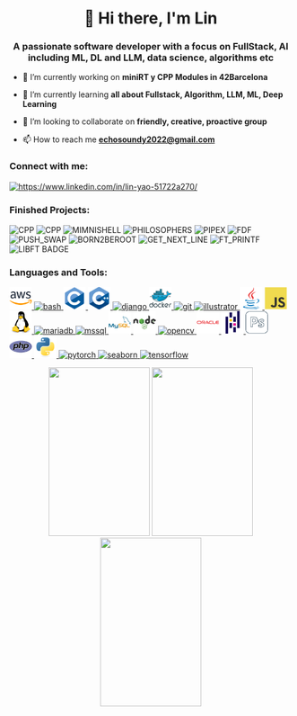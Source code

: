 <h1 align="center">👋 Hi there, I'm Lin</h1>
<h3 align="center">A passionate software developer with a focus on FullStack, AI including ML, DL and LLM, data science, algorithms etc</h3>

- 🔭 I’m currently working on **miniRT y CPP Modules in 42Barcelona**

- 🌱 I’m currently learning **all about Fullstack, Algorithm, LLM, ML, Deep Learning**

- 👯 I’m looking to collaborate on **friendly, creative, proactive group**

- 📫 How to reach me **echosoundy2022@gmail.com**

<h3 align="left">Connect with me:</h3>
<p align="left">
<a href="https://www.linkedin.com/in/lin-yao-51722a270/" target="blank"><img align="center" src="https://raw.githubusercontent.com/rahuldkjain/github-profile-readme-generator/master/src/images/icons/Social/linked-in-alt.svg" alt="https://www.linkedin.com/in/lin-yao-51722a270/" height="30" width="40" /></a>
</p>

<h3 align="left">Finished Projects:</h3>

![CPP](https://github.com/ayogun/42-project-badges/raw/main/badges/netpracticem.png)
![CPP](https://github.com/ayogun/42-project-badges/blob/main/badges/cppm.png)
![MIMNISHELL](https://github.com/ayogun/42-project-badges/blob/main/badges/minishellm.png)
![PHILOSOPHERS](https://github.com/ayogun/42-project-badges/blob/main/badges/philosophersm.png)
![PIPEX](https://github.com/ayogun/42-project-badges/blob/main/badges/pipexm.png)
![FDF](https://github.com/ayogun/42-project-badges/blob/main/badges/fdfm.png)
![PUSH_SWAP](https://github.com/ayogun/42-project-badges/blob/main/badges/push_swape.png)
![BORN2BEROOT](https://github.com/ayogun/42-project-badges/blob/main/badges/born2berootm.png)
![GET_NEXT_LINE](https://github.com/ayogun/42-project-badges/blob/main/badges/get_next_linem.png)
![FT_PRINTF](https://github.com/ayogun/42-project-badges/blob/main/badges/ft_printfe.png)
![LIBFT BADGE](https://github.com/ayogun/42-project-badges/blob/main/badges/libftm.png)


<h3 align="left">Languages and Tools:</h3>
<p align="left"> <a href="https://aws.amazon.com" target="_blank" rel="noreferrer"> <img src="https://raw.githubusercontent.com/devicons/devicon/master/icons/amazonwebservices/amazonwebservices-original-wordmark.svg" alt="aws" width="40" height="40"/> </a> <a href="https://www.gnu.org/software/bash/" target="_blank" rel="noreferrer"> <img src="https://www.vectorlogo.zone/logos/gnu_bash/gnu_bash-icon.svg" alt="bash" width="40" height="40"/> </a> <a href="https://www.cprogramming.com/" target="_blank" rel="noreferrer"> <img src="https://raw.githubusercontent.com/devicons/devicon/master/icons/c/c-original.svg" alt="c" width="40" height="40"/> </a> <a href="https://www.w3schools.com/cpp/" target="_blank" rel="noreferrer"> <img src="https://raw.githubusercontent.com/devicons/devicon/master/icons/cplusplus/cplusplus-original.svg" alt="cplusplus" width="40" height="40"/> </a> <a href="https://www.djangoproject.com/" target="_blank" rel="noreferrer"> <img src="https://cdn.worldvectorlogo.com/logos/django.svg" alt="django" width="40" height="40"/> </a> <a href="https://www.docker.com/" target="_blank" rel="noreferrer"> <img src="https://raw.githubusercontent.com/devicons/devicon/master/icons/docker/docker-original-wordmark.svg" alt="docker" width="40" height="40"/> </a> <a href="https://git-scm.com/" target="_blank" rel="noreferrer"> <img src="https://www.vectorlogo.zone/logos/git-scm/git-scm-icon.svg" alt="git" width="40" height="40"/> </a> <a href="https://www.adobe.com/in/products/illustrator.html" target="_blank" rel="noreferrer"> <img src="https://www.vectorlogo.zone/logos/adobe_illustrator/adobe_illustrator-icon.svg" alt="illustrator" width="40" height="40"/> </a> <a href="https://www.java.com" target="_blank" rel="noreferrer"> <img src="https://raw.githubusercontent.com/devicons/devicon/master/icons/java/java-original.svg" alt="java" width="40" height="40"/> </a> <a href="https://developer.mozilla.org/en-US/docs/Web/JavaScript" target="_blank" rel="noreferrer"> <img src="https://raw.githubusercontent.com/devicons/devicon/master/icons/javascript/javascript-original.svg" alt="javascript" width="40" height="40"/> </a> <a href="https://www.linux.org/" target="_blank" rel="noreferrer"> <img src="https://raw.githubusercontent.com/devicons/devicon/master/icons/linux/linux-original.svg" alt="linux" width="40" height="40"/> </a> <a href="https://mariadb.org/" target="_blank" rel="noreferrer"> <img src="https://www.vectorlogo.zone/logos/mariadb/mariadb-icon.svg" alt="mariadb" width="40" height="40"/> </a> <a href="https://www.microsoft.com/en-us/sql-server" target="_blank" rel="noreferrer"> <img src="https://www.svgrepo.com/show/303229/microsoft-sql-server-logo.svg" alt="mssql" width="40" height="40"/> </a> <a href="https://www.mysql.com/" target="_blank" rel="noreferrer"> <img src="https://raw.githubusercontent.com/devicons/devicon/master/icons/mysql/mysql-original-wordmark.svg" alt="mysql" width="40" height="40"/> </a> <a href="https://nodejs.org" target="_blank" rel="noreferrer"> <img src="https://raw.githubusercontent.com/devicons/devicon/master/icons/nodejs/nodejs-original-wordmark.svg" alt="nodejs" width="40" height="40"/> </a> <a href="https://opencv.org/" target="_blank" rel="noreferrer"> <img src="https://www.vectorlogo.zone/logos/opencv/opencv-icon.svg" alt="opencv" width="40" height="40"/> </a> <a href="https://www.oracle.com/" target="_blank" rel="noreferrer"> <img src="https://raw.githubusercontent.com/devicons/devicon/master/icons/oracle/oracle-original.svg" alt="oracle" width="40" height="40"/> </a> <a href="https://pandas.pydata.org/" target="_blank" rel="noreferrer"> <img src="https://raw.githubusercontent.com/devicons/devicon/2ae2a900d2f041da66e950e4d48052658d850630/icons/pandas/pandas-original.svg" alt="pandas" width="40" height="40"/> </a> <a href="https://www.photoshop.com/en" target="_blank" rel="noreferrer"> <img src="https://raw.githubusercontent.com/devicons/devicon/master/icons/photoshop/photoshop-line.svg" alt="photoshop" width="40" height="40"/> </a> <a href="https://www.php.net" target="_blank" rel="noreferrer"> <img src="https://raw.githubusercontent.com/devicons/devicon/master/icons/php/php-original.svg" alt="php" width="40" height="40"/> </a> <a href="https://www.python.org" target="_blank" rel="noreferrer"> <img src="https://raw.githubusercontent.com/devicons/devicon/master/icons/python/python-original.svg" alt="python" width="40" height="40"/> </a> <a href="https://pytorch.org/" target="_blank" rel="noreferrer"> <img src="https://www.vectorlogo.zone/logos/pytorch/pytorch-icon.svg" alt="pytorch" width="40" height="40"/> </a> <a href="https://seaborn.pydata.org/" target="_blank" rel="noreferrer"> <img src="https://seaborn.pydata.org/_images/logo-mark-lightbg.svg" alt="seaborn" width="40" height="40"/> </a> <a href="https://www.tensorflow.org" target="_blank" rel="noreferrer"> <img src="https://www.vectorlogo.zone/logos/tensorflow/tensorflow-icon.svg" alt="tensorflow" width="40" height="40"/> </a> </p>
<p align="center"> <a> <img src="https://github.com/Hazeliny/Algorithm_Data-Structure/blob/main/images/1725311062963310.gif" width="180" height="300"/> </a> <a> <img src="https://github.com/Hazeliny/Algorithm_Data-Structure/blob/main/images/1725313519729444.gif" width="180" height="300"> </a> <a> <img src="https://github.com/Hazeliny/Algorithm_Data-Structure/blob/main/images/1725313061156610.gif" width="180" height="300"/> </a> </p>
